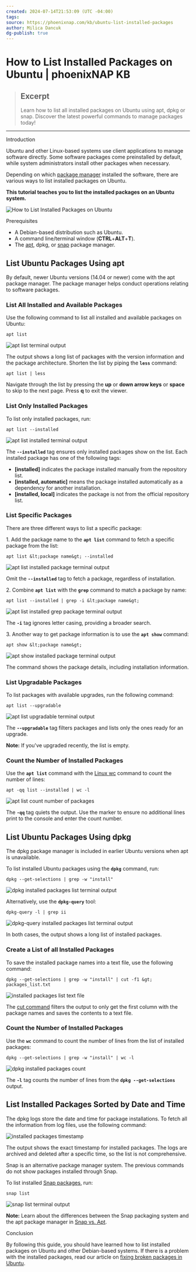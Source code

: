 ```yaml
---
created: 2024-07-14T21:53:09 (UTC -04:00)
tags: 
source: https://phoenixnap.com/kb/ubuntu-list-installed-packages
author: Milica Dancuk
dg-publish: true
---
```


# How to List Installed Packages on Ubuntu | phoenixNAP KB

> ## Excerpt
> Learn how to list all installed packages on Ubuntu using apt, dpkg or snap. Discover the latest powerful commands to manage packages today!

---
Introduction

Ubuntu and other Linux-based systems use client applications to manage software directly. Some software packages come preinstalled by default, while system administrators install other packages when necessary.

Depending on which [package manager](https://phoenixnap.com/glossary/what-is-a-package-manager) installed the software, there are various ways to list installed packages on Ubuntu.

**This tutorial teaches you to list the installed packages on an Ubuntu system.**

![How to List Installed Packages on Ubuntu](https://phoenixnap.com/kb/wp-content/uploads/2019/06/how-to-list-installed-packages-on-ubuntu.png)

Prerequisites

-   A Debian-based distribution such as Ubuntu.
-   A command line/terminal window (**CTRL**+**ALT**+**T**).
-   The [apt](https://phoenixnap.com/kb/how-to-manage-packages-ubuntu-debian-apt-get), dpkg, or [snap](https://phoenixnap.com/kb/install-snap-ubuntu) package manager.

## List Ubuntu Packages Using apt

By default, newer Ubuntu versions (14.04 or newer) come with the apt package manager. The package manager helps conduct operations relating to software packages.

### List All Installed and Available Packages

Use the following command to list all installed and available packages on Ubuntu:

```
apt list
```

![apt list terminal output](https://phoenixnap.com/kb/wp-content/uploads/2019/06/apt-list-terminal-output.png)

The output shows a long list of packages with the version information and the package architecture. Shorten the list by piping the **`less`** command:

```
apt list | less
```

Navigate through the list by pressing the **up** or **down arrow keys** or **space** to skip to the next page. Press **q** to exit the viewer.

### List Only Installed Packages

To list only installed packages, run:

```
apt list --installed
```

![apt list installed terminal output](https://phoenixnap.com/kb/wp-content/uploads/2019/06/apt-list-installed-terminal-output.png)

The **`--installed`** tag ensures only installed packages show on the list. Each installed package has one of the following tags:

-   **\[installed\]** indicates the package installed manually from the repository list.
-   **\[installed, automatic\]** means the package installed automatically as a dependency for another installation.
-   **\[installed, local\]** indicates the package is not from the official repository list.

### List Specific Packages

There are three different ways to list a specific package:

1\. Add the package name to the **`apt list`** command to fetch a specific package from the list:

```
apt list &lt;package name&gt; --installed
```

![apt list installed package terminal output](https://phoenixnap.com/kb/wp-content/uploads/2019/06/apt-list-installed-package-terminal-output.png)

Omit the **`--installed`** tag to fetch a package, regardless of installation.

2\. Combine **`apt list`** with the **`grep`** command to match a package by name:

```
apt list --installed | grep -i &lt;package name&gt;
```

![apt list installed grep package terminal output](https://phoenixnap.com/kb/wp-content/uploads/2019/06/apt-list-installed-grep-package-terminal-output.png)

The **`-i`** tag ignores letter casing, providing a broader search.

3\. Another way to get package information is to use the **`apt show`** command:

```
apt show &lt;package name&gt;
```

![apt show installed package terminal output](https://phoenixnap.com/kb/wp-content/uploads/2019/06/apt-show-installed-package-terminal-output.png)

The command shows the package details, including installation information.

### List Upgradable Packages

To list packages with available upgrades, run the following command:

```
apt list --upgradable
```

![apt list upgradable terminal output](https://phoenixnap.com/kb/wp-content/uploads/2019/06/apt-list-upgradable-terminal-output.png)

The **`--upgradable`** tag filters packages and lists only the ones ready for an upgrade.

**Note:** If you've upgraded recently, the list is empty.

### Count the Number of Installed Packages

Use the **`apt list`** command with the [Linux wc](https://phoenixnap.com/kb/wc-linux) command to count the number of lines:

```
apt -qq list --installed | wc -l
```

![apt list count number of packages](https://phoenixnap.com/kb/wp-content/uploads/2019/06/apt-list-count-number-of-packages.png)

The **`-qq`** tag quiets the output. Use the marker to ensure no additional lines print to the console and enter the count number.

## List Ubuntu Packages Using dpkg

The dpkg package manager is included in earlier Ubuntu versions when apt is unavailable.

To list installed Ubuntu packages using the **`dpkg`** command, run:

```
dpkg --get-selections | grep -w "install"
```

![dpkg installed packages list terminal output](https://phoenixnap.com/kb/wp-content/uploads/2019/06/dpkg-installed-packages-list-terminal-output.png)

Alternatively, use the **`dpkg-query`** tool:

```
dpkg-query -l | grep ii
```

![dpkg-query installed packages list terminal output](https://phoenixnap.com/kb/wp-content/uploads/2019/06/dpkg-query-installed-packages-list-terminal-output.png)

In both cases, the output shows a long list of installed packages.

### Create a List of all Installed Packages

To save the installed package names into a text file, use the following command:

```
dpkg --get-selections | grep -w "install" | cut -f1 &gt; packages_list.txt
```

![installed packages list text file](https://phoenixnap.com/kb/wp-content/uploads/2019/06/installed-packages-list-text-file.png)

The [cut command](https://phoenixnap.com/kb/linux-cut) filters the output to only get the first column with the package names and saves the contents to a text file.

### Count the Number of Installed Packages

Use the **`wc`** command to count the number of lines from the list of installed packages:

```
dpkg --get-selections | grep -w "install" | wc -l
```

![dpkg installed packages count](https://phoenixnap.com/kb/wp-content/uploads/2019/06/dpkg-installed-packages-count.png)

The **`-l`** tag counts the number of lines from the **`dpkg --get-selections`** output.

## List Installed Packages Sorted by Date and Time

The dpkg logs store the date and time for package installations. To fetch all the information from log files, use the following command:

![installed packages timestamp](https://phoenixnap.com/kb/wp-content/uploads/2019/06/installed-packages-timestamp.png)

The output shows the exact timestamp for installed packages. The logs are archived and deleted after a specific time, so the list is not comprehensive.

Snap is an alternative package manager system. The previous commands do not show packages installed through Snap.

To list installed [Snap packages](https://phoenixnap.com/kb/snap-packages), run:

```
snap list
```

![snap list terminal output](https://phoenixnap.com/kb/wp-content/uploads/2019/06/snap-list-terminal-output.png)

**Note:** Learn about the differences between the Snap packaging system and the apt package manager in [Snap vs. Apt](https://phoenixnap.com/kb/snap-vs-apt).

Conclusion

By following this guide, you should have learned how to list installed packages on Ubuntu and other Debian-based systems. If there is a problem with the installed packages, read our article on [fixing broken packages in Ubuntu](https://phoenixnap.com/kb/ubuntu-fix-broken-packages).
